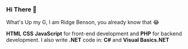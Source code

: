 ### Hi There  :wave:
What's Up my G, I am Ridge Benson, you already know that :joy:

**HTML**
**CSS**
**JavaScript** for front-end development
and
**PHP** for backend development.
I also write **.NET** code in:
**C#**
and
**Visual Basics.NET**

<!--
**RBeNturi/RBeNturi** is a ✨ _special_ ✨ repository because its `README.md` (this file) appears on your GitHub profile.

Here are some ideas to get you started:

- 🔭 I’m currently working on ...
- 🌱 I’m currently learning ...
- 👯 I’m looking to collaborate on ...
- 🤔 I’m looking for help with ...
- 💬 Ask me about ...
- 📫 How to reach me: ...
- 😄 Pronouns: ...
- ⚡ Fun fact: ...
-->
